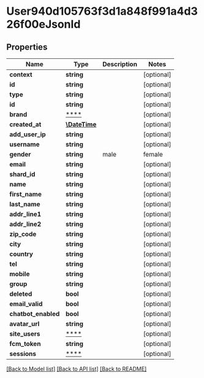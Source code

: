 # User940d105763f3d1a848f991a4d326f00eJsonld

## Properties
Name | Type | Description | Notes
------------ | ------------- | ------------- | -------------
**context** | **string** |  | [optional] 
**id** | **string** |  | [optional] 
**type** | **string** |  | [optional] 
**id** | **string** |  | [optional] 
**brand** | [****](.md) |  | [optional] 
**created_at** | [**\DateTime**](\DateTime.md) |  | [optional] 
**add_user_ip** | **string** |  | [optional] 
**username** | **string** |  | [optional] 
**gender** | **string** | male|female | [optional] 
**email** | **string** |  | [optional] 
**shard_id** | **string** |  | [optional] 
**name** | **string** |  | [optional] 
**first_name** | **string** |  | [optional] 
**last_name** | **string** |  | [optional] 
**addr_line1** | **string** |  | [optional] 
**addr_line2** | **string** |  | [optional] 
**zip_code** | **string** |  | [optional] 
**city** | **string** |  | [optional] 
**country** | **string** |  | [optional] 
**tel** | **string** |  | [optional] 
**mobile** | **string** |  | [optional] 
**group** | **string** |  | [optional] 
**deleted** | **bool** |  | [optional] 
**email_valid** | **bool** |  | [optional] 
**chatbot_enabled** | **bool** |  | [optional] 
**avatar_url** | **string** |  | [optional] 
**site_users** | [****](.md) |  | [optional] 
**fcm_token** | **string** |  | [optional] 
**sessions** | [****](.md) |  | [optional] 

[[Back to Model list]](../../README.md#documentation-for-models) [[Back to API list]](../../README.md#documentation-for-api-endpoints) [[Back to README]](../../README.md)

